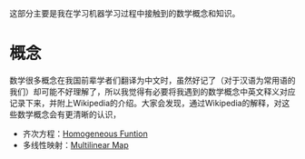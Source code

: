这部分主要是我在学习机器学习过程中接触到的数学概念和知识。

# 概念
数学很多概念在我国前辈学者们翻译为中文时，虽然好记了（对于汉语为常用语的我们）却可能不好理解了，所以我觉得有必要将我遇到的数学概念中英文释义对应记录下来，并附上Wikipedia的介绍。大家会发现，通过Wikipedia的解释，对这些数学概念会有更清晰的认识，

- 齐次方程：[Homogeneous Funtion](https://en.wikipedia.org/wiki/Homogeneous_function)
- 多线性映射：[Multilinear Map](https://en.wikipedia.org/wiki/Multilinear_map)
